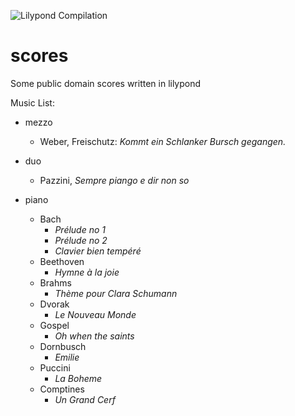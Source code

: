 ![Lilypond Compilation](https://github.com/nicovince/lilypond-action/workflows/Lilypond%20Compiler/badge.svg)
# scores
Some public domain scores written in lilypond

Music List:
- mezzo
   - Weber, Freischutz: _Kommt ein Schlanker Bursch gegangen._

- duo
   - Pazzini, _Sempre piango e dir non so_

- piano
  - Bach
    - _Prélude no 1_
    - _Prélude no 2_
    - _Clavier bien tempéré_
  - Beethoven
    - _Hymne à la joie_
  - Brahms
    - _Thème pour Clara Schumann_
  - Dvorak
    - _Le Nouveau Monde_
  - Gospel
    - _Oh when the saints_
  - Dornbusch
    - _Emilie_
  - Puccini
    - _La Boheme_
  - Comptines
    - _Un Grand Cerf_

